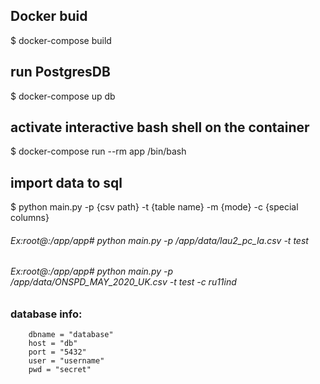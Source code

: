 
## Docker buid
$ docker-compose build
## run PostgresDB
$ docker-compose up db
## activate interactive bash shell on the container
$ docker-compose run --rm app /bin/bash
## import data to sql
$ python main.py -p {csv path} -t {table name} -m {mode} -c {special columns}


###### Ex:root@:/app/app# python main.py -p /app/data/lau2_pc_la.csv -t test
###### Ex:root@:/app/app# python main.py -p /app/data/ONSPD_MAY_2020_UK.csv -t test -c ru11ind

### database info:         
        dbname = "database"
        host = "db"
        port = "5432"
        user = "username"
        pwd = "secret"